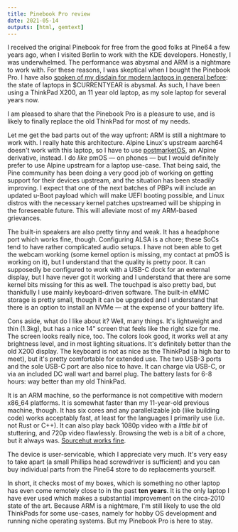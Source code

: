 ```yaml
---
title: Pinebook Pro review
date: 2021-05-14
outputs: [html, gemtext]
---
```


I received the original Pinebook for free from the good folks at Pine64 a few
years ago, when I visited Berlin to work with the KDE developers. Honestly, I
was underwhelmed. The performance was abysmal and ARM is a nightmare to work
with. For these reasons, I was skeptical when I bought the Pinebook Pro. I have
also [spoken of my disdain for modern laptops in general before][0]: the state
of laptops in $CURRENTYEAR is abysmal. As such, I have been using a ThinkPad
X200, an 11 year old laptop, as my sole laptop for several years now.

[0]: https://drewdevault.com/2020/02/18/Fucking-laptops.html

I am pleased to share that the Pinebook Pro is a pleasure to use, and is likely
to finally replace the old ThinkPad for most of my needs.

Let me get the bad parts out of the way upfront: ARM is still a nightmare to
work with. I really hate this architecture. Alpine Linux's upstream aarch64
doesn't work with this laptop, so I have to use [postmarketOS][1], an Alpine
derivative, instead. I do *like* pmOS &mdash; on phones &mdash; but I would
definitely prefer to use Alpine upstream for a laptop use-case.  That being
said, the Pine community has been doing a very good job of working on getting
support for their devices upstream, and the situation has been steadily
improving. I expect that one of the next batches of PBPs will include an updated
u-Boot payload which will make UEFI booting possible, and Linux distros with the
necessary kernel patches upstreamed will be shipping in the foreseeable future.
This will alleviate most
of my ARM-based grievances.

[1]: http://postmarketos.org

The built-in speakers are also pretty tinny and weak. It has a headphone port
which works fine, though. Configuring ALSA is a chore; these SoCs tend to have
rather complicated audio setups. I have not been able to get the webcam working
(some kernel option is missing, my contact at pmOS is working on it), but I
understand that the quality is pretty poor. It can supposedly be configured to
work with a USB-C dock for an external display, but I have never got it working
and I understand that there are some kernel bits missing for this as well. The
touchpad is also pretty bad, but thankfully I use mainly keyboard-driven
software. The built-in eMMC storage is pretty small, though it can be upgraded
and I understand that there is an option to install an NVMe &mdash; at the
expense of your battery life.

Cons aside, what do I like about it? Well, many things. It's lightweight and
thin (1.3kg), but has a nice 14" screen that feels like the right size for me.
The screen looks really nice, too. The colors look good, it works well at any
brightness level, and in most lighting situations. It's definitely better than
the old X200 display. The keyboard is not as nice as the ThinkPad (a high bar to
meet), but it's pretty comfortable for extended use. The two USB-3 ports and the
sole USB-C port are also nice to have. It can charge via USB-C, or via an
included DC wall wart and barrel plug. The battery lasts for 6-8 hours: way
better than my old ThinkPad.

It is an ARM machine, so the performance is not competitive with modern x86_64
platforms. It is somewhat faster than my 11-year-old previous machine, though.
It has six cores and any parallelizable job (like building code) works
acceptably fast, at least for the languages I primarily use (i.e. not Rust or
C++). It can also play back 1080p video with a *little bit* of stuttering, and
720p video flawlessly. Browsing the web is a bit of a chore, but it always was.
[Sourcehut works fine][2].

[2]: https://sourcehut.org/blog/2021-05-08-sourcehut-is-the-fastest-who-cares

The device is user-servicable, which I appreciate very much. It's very easy to
take apart (a small Phillips head screwdriver is sufficient) and you can buy
individual parts from the Pine64 store to do replacements yourself.

In short, it checks most of my boxes, which is something no other laptop has
even come remotely close to in the past **ten years**. It is the only laptop I
have ever used which makes a substantial improvement on the circa-2010 state of
the art. Because ARM is a nightmare, I'm still likely to use the old ThinkPads
for some use-cases, namely for hobby OS development and running niche operating
systems. But my Pinebook Pro is here to stay.
